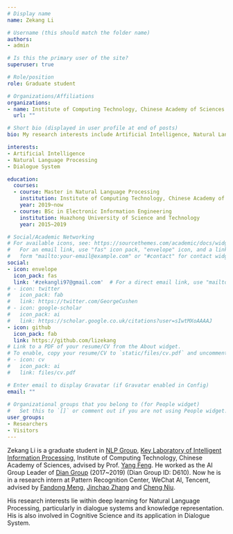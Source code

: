 ```yaml
---
# Display name
name: Zekang Li

# Username (this should match the folder name)
authors:
- admin

# Is this the primary user of the site?
superuser: true

# Role/position
role: Graduate student

# Organizations/Affiliations
organizations:
- name: Institute of Computing Technology, Chinese Academy of Sciences
  url: ""

# Short bio (displayed in user profile at end of posts)
bio: My research interests include Artificial Intelligence, Natural Language Processing and Dialogue System.

interests:
- Artificial Intelligence
- Natural Language Processing
- Dialogue System

education:
  courses:
  - course: Master in Natural Language Processing
    institution: Institute of Computing Technology, Chinese Academy of Sciences
    year: 2019~now
  - course: BSc in Electronic Information Engineering
    institution: Huazhong University of Science and Technology
    year: 2015~2019

# Social/Academic Networking
# For available icons, see: https://sourcethemes.com/academic/docs/widgets/#icons
#   For an email link, use "fas" icon pack, "envelope" icon, and a link in the
#   form "mailto:your-email@example.com" or "#contact" for contact widget.
social:
- icon: envelope
  icon_pack: fas
  link: '#zekangli97@gmail.com'  # For a direct email link, use "mailto:test@example.org".
# - icon: twitter
#   icon_pack: fab
#   link: https://twitter.com/GeorgeCushen
# - icon: google-scholar
#   icon_pack: ai
#   link: https://scholar.google.co.uk/citations?user=sIwtMXoAAAAJ
- icon: github
  icon_pack: fab
  link: https://github.com/lizekang
# Link to a PDF of your resume/CV from the About widget.
# To enable, copy your resume/CV to `static/files/cv.pdf` and uncomment the lines below.  
# - icon: cv
#   icon_pack: ai
#   link: files/cv.pdf

# Enter email to display Gravatar (if Gravatar enabled in Config)
email: ""
  
# Organizational groups that you belong to (for People widget)
#   Set this to `[]` or comment out if you are not using People widget.  
user_groups:
- Researchers
- Visitors
---
```


Zekang Li is a graduate student in [NLP Group](http://nlp.ict.ac.cn/), [Key Laboratory of Intelligent Information Processing](http://iip.ict.ac.cn/), Institute of Computing Technology, Chinese Academy of Sciences, advised by Prof. [Yang Feng](http://iip.ict.ac.cn/members/yang-feng). He worked as the AI Group Leader of [Dian Group](http://dian.org.cn/) (2017~2019) (Dian Group ID: D610). Now he is in a research intern at Pattern Recognition Center, WeChat AI, Tencent, advised by [Fandong Meng](http://fandongmeng.github.io/), [Jinchao Zhang](#about) and [Cheng Niu](#about).

His research interests lie within deep learning for Natural Language Processing, particularly in dialogue systems and knowledge representation. His is also involved in Cognitive Science and its application in Dialogue System.


